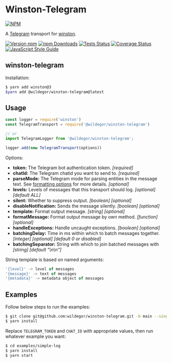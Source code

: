 # Winston-Telegram

[![NPM](https://nodei.co/npm/winston-telegram.png?downloads=true&downloadRank=true&stars=true)](https://www.npmjs.com/package/@wildegor/winston-telegram/)

A [Telegram][0] transport for [winston][1].

[![Version npm](https://img.shields.io/npm/v/winston-telegram.svg)](https://www.npmjs.com/package/@wildegor/winston-telegram)
[![npm Downloads](https://img.shields.io/npm/dw/winston-telegram.svg)](https://npmcharts.com/compare/@wildegor/winston-telegram?minimal=true)
[![Tests Status](https://github.com/ivanmarban/winston-telegram/actions/workflows/tests.yml/badge.svg?branch=master)](https://github.com/wildegor/winston-telegram/actions/workflows/testing.yml)
[![Coverage Status](https://coveralls.io/repos/github/ivanmarban/winston-telegram/badge.svg?branch=master)](https://coveralls.io/github/wildegor/winston-telegram?branch=main)
[![JavaScript Style Guide](https://img.shields.io/badge/code_style-standard-brightgreen.svg)](https://standardjs.com)

## winston-telegram

Installation:
``` sh
$ yarn add winston@3
$yarn add @wildegor/winston-telegram@latest
```

## Usage
``` js
const logger = require('winston')
const TelegramTransport = require('@wildegor/winston-telegram')

// or
import TelegramLogger from '@wildegor/winston-telegram';

logger.add(new TelegramTransport(options))
```

Options:

* __token:__ The Telegram bot authentication token. *[required]*
* __chatId:__ The Telegram chatid you want to send to. *[required]*
* __parseMode:__ The Telegram mode for parsing entities in the message text. See [formatting options][4] for more details. *[optional]*
* __levels:__ Levels of messages that this transport should log. *[optional]* *[default ALL]*
* __silent:__ Whether to suppress output. *[boolean]* *[optional]*
* __disableNotification:__ Sends the message silently. *[boolean]* *[optional]*
* __template:__ Format output message. *[string]* *[optional]*
* __formatMessage:__ Format output message by own method. *[function]* *[optional]*
* __handleExceptions:__ Handle uncaught exceptions. *[boolean]* *[optional]*
* __batchingDelay:__ Time in ms within which to batch messages together. *[integer]* *[optional]* *[default 0 or disabled]*
* __batchingSeparator:__ String with which to join batched messages with *[string]* *[default "\n\n"]*

String template is based on named arguments:
``` js
'{level}' -> level of messages
'{message}' -> text of messages
'{metadata}' -> metadata object of messages
```

## Examples

Follow below steps to run the examples:

``` sh
$ git clone git@github.com:wildegor/winston-telegram.git -b main --single-branch
$ yarn install
```

Replace `TELEGRAM_TOKEN` and `CHAT_ID` with appropriate values, then run whatever example you want:

``` sh
$ cd examples/simple-log
$ yarn install
$ yarn start
```

[0]: https://telegram.org/
[1]: https://github.com/flatiron/winston
[2]: https://github.com/wildegor/winston-telegram/tree/1.x
[3]: https://github.com/wildegor/winston-telegram/tree/main/examples
[4]: https://core.telegram.org/bots/api#formatting-options
